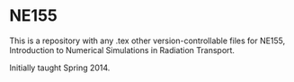 NE155
=====

This is a repository with any .tex other version-controllable files for NE155, Introduction to Numerical Simulations in Radiation Transport.

Initially taught Spring 2014.
